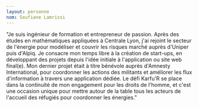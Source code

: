 ```yaml
---
layout: personne
nom: Soufiane Lamrissi
---
```


"Je suis ingénieur de formation et entrepreneur de passion. Après des études en mathématiques appliquées à Centrale Lyon, j'ai rejoint le secteur de l'énergie pour modéliser et couvrir les risques marché auprès d'Uniper puis d'Alpiq. Je consacre mon temps libre à la création de start-ups, en développant des projets depuis l'idée initiale à l'application ou site web final(e). Mon dernier projet était à titre bénévole auprès d'Amnesty International, pour coordonner les actions des militants et améliorer les flux d'information à travers une application dédiée. Le défi Karfu'R se place dans la continuité de mon engagement pour les droits de l'homme, et c'est une occasion unique pour mettre autour de la table tous les acteurs de l'accueil des réfugiés pour coordonner les énergies."
